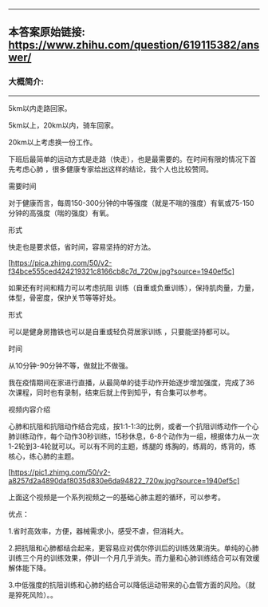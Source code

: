 ----------------------------------------
## 本答案原始链接: https://www.zhihu.com/question/619115382/answer/
### 大概简介: 
----------------------------------------
5km以内走路回家。

5km以上，20km以内，骑车回家。

20km以上考虑换一份工作。

下班后最简单的运动方式是走路（快走），也是最需要的。在时间有限的情况下首先考虑心肺 ，很多健康专家给出这样的结论，我个人也比较赞同。


需要时间

对于健康而言，每周150-300分钟的中等强度（就是不喘的强度）有氧或75-150分钟的高强度（喘的强度）有氧。


形式

快走也是要求低，省时间，容易坚持的好方法。

[https://pica.zhimg.com/50/v2-f34bce555ced424219321c8166cb8c7d_720w.jpg?source=1940ef5c]

如果还有时间和精力可以考虑抗阻 训练（自重或负重训练），保持肌肉量，力量，体型，骨密度，保护关节等等好处。


形式

可以是健身房撸铁也可以是自重或轻负荷居家训练 ，只要能坚持都可以。


时间

从10分钟-90分钟不等，做就比不做强。

我在疫情期间在家进行直播，从最简单的徒手动作开始逐步增加强度，完成了36次课程，同时也有录制，结束后就上传到知乎，有合集可以参考。


视频内容介绍

心肺和抗阻和抗阻动作结合完成，按1:1-1:3的比例，或者一个抗阻训练动作一个心肺训练动作，每个动作30秒训练，15秒休息，6-8个动作为一组，根据体力从一次1-2轮到3-4轮就可以。可以有不同的主题，练腿的 练胸的，练肩的，练背的，练核心，练心肺的主题。

[https://pic1.zhimg.com/50/v2-a8257d2a4890daf8035d830e6da94822_720w.jpg?source=1940ef5c]

上面这个视频是一个系列视频之一的基础心肺主题的循环，可以参考。

优点：

1.省时高效率，方便，器械需求小，感受不虐，但消耗大。

2.把抗阻和心肺都结合起来，更容易应对偶尔停训后的训练效果消失。单纯的心肺训练三个月的训练效果，停训一个月几乎消失。而力量和心肺训练结合可以有效缓解体能下降。

3.中低强度的抗阻训练和心肺的结合可以降低运动带来的心血管方面的风险。（就是猝死风险）。。